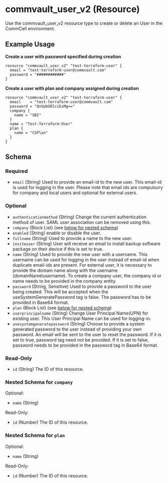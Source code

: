 # commvault_user_v2 (Resource)

Use the commvault_user_v2 resource type to create or delete an User in the CommCell environment.

## Example Usage

**Create a user with password specified during creation**
```hcl
resource "commvault_user_v2" "test-terraform-user" {
  email = "test-terraform-user@commvault.com"
  password = "############"
}
```
**Create a user with plan and company assigned during creation**
```hcl
resource "commvault_user_v2" "test-terraform-user" {
  email    = "test-terraform-user@commvault.com"
  password = "QnVpbGRlciExMg=="
  company {
    name = "SBI"
  }
  name = "Test-Terraform-User"
  plan {
    name = "CSPlan"
  }
}
```

<!-- schema generated by tfplugindocs -->
## Schema

### Required

- `email` (String) Used to provide an email-id to the new user. This email-id is used for logging in the user. Please note that email ids are compulsory for company and local users and optional for external users.

### Optional

- `authenticationmethod` (String) Change the current authentication method of user. SAML user association can be removed using this.
- `company` (Block List) (see [below for nested schema](#nestedblock--company))
- `enabled` (String) enable or disable the user.
- `fullname` (String) Used to provide a name to the new user.
- `inviteuser` (String) User will receive an email to install backup software package on their device if this is set to true.
- `name` (String) Used to provide the new user with a username. This username can be used for logging in the user instead of email-id when duplicate email-ids are present. For external user, it is necessary to provide the domain name along with the username (domainName\username). To create a company user, the company id or name needs to be provided in the company entity.
- `password` (String, Sensitive) Used to provide a password to the user being created. This will be accepted when the useSystemGeneratePassword tag is false. The password has to be provided in Base64 format.
- `plan` (Block List) (see [below for nested schema](#nestedblock--plan))
- `userprincipalname` (String) Change User Principal Name(UPN) for existing user. This User Principal Name can be used for logging-in.
- `usesystemgeneratepassword` (String) Choose to provide a system generated password to the user instead of providing your own password. An email will be sent to the user to reset the password. If it is set to true, password tag need not be provided. If it is set to false, password needs to be provided in the password tag in Base64 format.

### Read-Only

- `id` (String) The ID of this resource.

<a id="nestedblock--company"></a>
### Nested Schema for `company`

Optional:

- `name` (String)

Read-Only:

- `id` (Number) The ID of this resource.


<a id="nestedblock--plan"></a>
### Nested Schema for `plan`

Optional:

- `name` (String)

Read-Only:

- `id` (Number) The ID of this resource.


